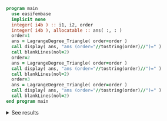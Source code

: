 ```fortran
program main
  use easifembase
  implicit none
  integer( i4b ) :: i1, i2, order
  integer( i4b ), allocatable :: ans( :, : )
  order=1
  ans = LagrangeDegree_Triangle( order=order )
  call display( ans, "ans (order="//tostring(order)//")=" )
  call blankLines(nol=2)
  order=2
  ans = LagrangeDegree_Triangle( order=order )
  call display( ans, "ans (order="//tostring(order)//")=" )
  call blankLines(nol=2)
  order=3
  ans = LagrangeDegree_Triangle( order=order )
  call display( ans, "ans (order="//tostring(order)//")=" )
  call blankLines(nol=2)
end program main
```

<details>
<summary>See results</summary>
<div>

ans (order=1)=

| n1 | n2 |
| -- | -- |
| 0  | 0  |
| 1  | 0  |
| 0  | 1  |

ans (order=2)=

| n1 | n2 |
| -- | -- |
| 0  | 0  |
| 1  | 0  |
| 2  | 0  |
| 0  | 1  |
| 1  | 1  |
| 0  | 2  |

ans (order=3)=

| n1 | n2 |
| -- | -- |
| 0  | 0  |
| 1  | 0  |
| 2  | 0  |
| 3  | 0  |
| 0  | 1  |
| 1  | 1  |
| 2  | 1  |
| 0  | 2  |
| 1  | 2  |
| 0  | 3  |

!!! settings "cleanup"

</div>
</details>
